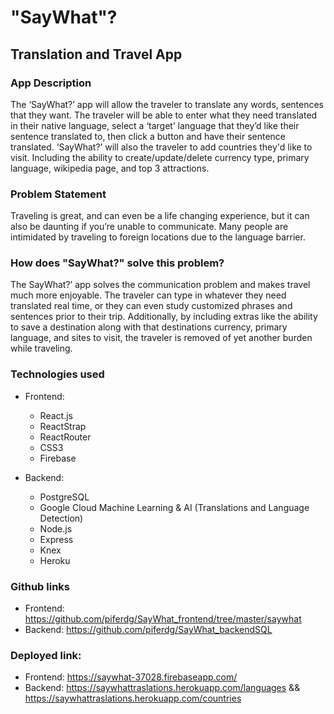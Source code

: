 # "SayWhat"? 
## Translation and Travel App

### App Description
The ‘SayWhat?’ app will allow the traveler to translate any words, sentences that they want. The traveler will be able to enter what they need translated in their native language, select a ‘target’ language that they’d like their sentence translated to, then click a button and have their sentence translated. ‘SayWhat?’ will also the traveler to add countries they'd like to visit. Including the ability to create/update/delete currency type, primary language, wikipedia page, and top 3 attractions.

### Problem Statement
Traveling is great, and can even be a life changing experience, but it can also be daunting if you’re unable to communicate. Many people are intimidated by traveling to foreign locations due to the language barrier. 

### How does "SayWhat?" solve this problem?
The SayWhat?’ app solves the communication problem and makes travel much more enjoyable. The traveler can type in whatever they need translated real time, or they can even study customized phrases and sentences prior to their trip. Additionally, by including extras like the ability to save a destination along with that destinations currency, primary language, and sites to visit, the traveler is removed of yet another burden while traveling.


### Technologies used
  - Frontend:
     - React.js
     - ReactStrap
     - ReactRouter
     - CSS3
     - Firebase
  
  - Backend:
    - PostgreSQL
    - Google Cloud Machine Learning & AI (Translations and Language Detection)
    - Node.js
    - Express
    - Knex
    - Heroku

### Github links
 - Frontend: https://github.com/piferdg/SayWhat_frontend/tree/master/saywhat
 - Backend: https://github.com/piferdg/SayWhat_backendSQL

### Deployed link:
 - Frontend: https://saywhat-37028.firebaseapp.com/
 - Backend: https://saywhattraslations.herokuapp.com/languages && https://saywhattraslations.herokuapp.com/countries